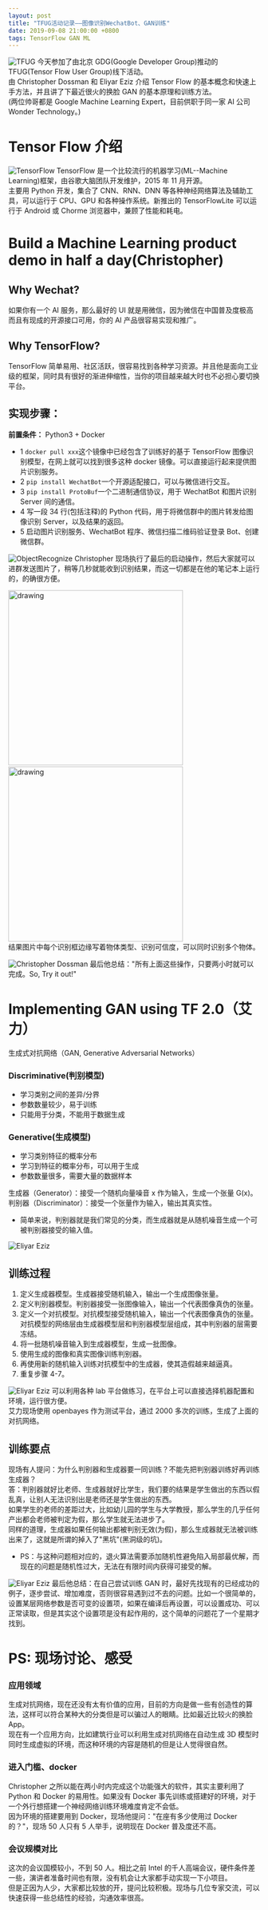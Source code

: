 ```yaml
---
layout: post
title: "TFUG活动记录——图像识别WechatBot、GAN训练"
date: 2019-09-08 21:00:00 +0800
tags: TensorFlow GAN ML
---
```


![TFUG](/assets/images/20190908_TFUG_Note_1.jpg)
今天参加了由北京 GDG(Google Developer Group)推动的 TFUG(Tensor Flow User Group)线下活动。<br/>
由 Christopher Dossman 和 Eliyar Eziz 介绍 Tensor Flow 的基本概念和快速上手方法，并且讲了下最近很火的换脸 GAN 的基本原理和训练方法。<br/>
(两位帅哥都是 Google Machine Learning Expert，目前供职于同一家 AI 公司 Wonder Technology。)

# Tensor Flow 介绍

![TensorFlow](/assets/images/20190908_TFUG_Note_2.jpg)
TensorFlow 是一个比较流行的机器学习(ML--Machine Learning)框架，由谷歌大脑团队开发维护，2015 年 11 月开源。<br/>
主要用 Python 开发，集合了 CNN、RNN、DNN 等各种神经网络算法及辅助工具，可以运行于 CPU、GPU 和各种操作系统。新推出的 TensorFlowLite 可以运行于 Android 或 Chorme 浏览器中，兼顾了性能和耗电。

# Build a Machine Learning product demo in half a day(Christopher)

## Why Wechat?

如果你有一个 AI 服务，那么最好的 UI 就是用微信，因为微信在中国普及度极高而且有现成的开源接口可用，你的 AI 产品很容易实现和推广。

## Why TensorFlow?

TensorFlow 简单易用、社区活跃，很容易找到各种学习资源。并且他是面向工业级的框架，同时具有很好的渐进伸缩性，当你的项目越来越大时也不必担心要切换平台。

## 实现步骤：

**前置条件：** Python3 + Docker

- 1 `docker pull xxx`这个镜像中已经包含了训练好的基于 TensorFlow 图像识别模型，在网上就可以找到很多这种 docker 镜像。可以直接运行起来提供图片识别服务。
- 2 `pip install WechatBot`一个开源适配接口，可以与微信进行交互。
- 3 `pip install ProtoBuf`一个二进制通信协议，用于 WechatBot 和图片识别 Server 间的通信。
- 4 写一段 34 行(包括注释)的 Python 代码，用于将微信群中的图片转发给图像识别 Server，以及结果的返回。
- 5 启动图片识别服务、WechatBot 程序、微信扫描二维码验证登录 Bot、创建微信群。

![ObjectRecognize](/assets/images/20190908_TFUG_Note_4.jpg)
Christopher 现场执行了最后的启动操作，然后大家就可以进群发送图片了，稍等几秒就能收到识别结果，而这一切都是在他的笔记本上运行的，的确很方便。<br/>

<img src="/assets/images/20190908_TFUG_Note_8.jpg" alt="drawing" width="350"/>&nbsp;&nbsp;&nbsp;<img src="/assets/images/20190908_TFUG_Note_9.jpg" alt="drawing" width="350"/> <br/>
结果图片中每个识别框边缘写着物体类型、识别可信度，可以同时识别多个物体。

![Christopher Dossman](/assets/images/20190908_TFUG_Note_3.jpg)
最后他总结："所有上面这些操作，只要两小时就可以完成。So, Try it out!"

# Implementing GAN using TF 2.0（艾力）

生成式对抗网络（GAN, Generative Adversarial Networks）

### Discriminative(判别模型)

- 学习类别之间的差异/分界
- 参数数量较少，易于训练
- 只能用于分类，不能用于数据生成

### Generative(生成模型)

- 学习类别特征的概率分布
- 学习到特征的概率分布，可以用于生成
- 参数数量很多，需要大量的数据样本

生成器（Generator）：接受一个随机向量噪音 x 作为输入，生成一个张量 G(x)。<br/>
判别器（Discriminator）：接受一个张量作为输入，输出其真实性。

- 简单来说，判别器就是我们常见的分类，而生成器就是从随机噪音生成一个可被判别器接受的输入值。

![Eliyar Eziz](/assets/images/20190908_TFUG_Note_7.png)

## 训练过程

1. 定义生成器模型。生成器接受随机输入，输出一个生成图像张量。
2. 定义判别器模型。判别器接受一张图像输入，输出一个代表图像真伪的张量。
3. 定义一个对抗模型。对抗模型接受随机输入，输出一个代表图像真伪的张量。对抗模型的网络层由生成器模型层和判别器模型层组成，其中判别器的层需要冻结。
4. 将一批随机噪音输入到生成器模型，生成一批图像。
5. 使用生成的图像和真实图像训练判别器。
6. 再使用新的随机输入训练对抗模型中的生成器，使其造假越来越逼真。
7. 重复步骤 4-7。

![Eliyar Eziz](/assets/images/20190908_TFUG_Note_6.png)
可以利用各种 lab 平台做练习，在平台上可以直接选择机器配置和环境，运行很方便。</br>
艾力现场使用 openbayes 作为测试平台，通过 2000 多次的训练，生成了上面的对抗网络。

## 训练要点

现场有人提问：为什么判别器和生成器要一同训练？不能先把判别器训练好再训练生成器？<br/>
答：判别器就好比老师、生成器就好比学生，我们要的结果是学生做出的东西以假乱真，让别人无法识别出是老师还是学生做出的东西。<br/>
如果学生的老师的差距过大，比如幼儿园的学生与大学教授，那么学生的几乎任何产出都会老师被判定为假，那么学生就无法进步了。<br/>
同样的道理，生成器如果任何输出都被判别无效(为假)，那么生成器就无法被训练出来了，这就是所谓的掉入了"黑坑"(黑洞级的坑)。

- PS：与这种问题相对应的，退火算法需要添加随机性避免陷入局部最优解，而现在的问题是随机性过大，无法在有限时间内获得可接受的解。

![Eliyar Eziz](/assets/images/20190908_TFUG_Note_5.jpg)
最后他总结：在自己尝试训练 GAN 时，最好先找现有的已经成功的例子，逐步尝试、增加难度，否则很容易遇到过不去的问题。比如一个很简单的，设置某层网络参数是否可变的设置项，如果在编译后再设置，可以设置成功、可以正常读取，但是其实这个设置项是没有起作用的，这个简单的问题花了一个星期才找到。

# PS: 现场讨论、感受

### 应用领域

生成对抗网络，现在还没有太有价值的应用，目前的方向是做一些有创造性的算法，这样可以符合某种大的分类但是可以骗过人的眼睛。比如最近比较火的换脸 App。<br/>
现在有一个应用方向，比如建筑行业可以利用生成对抗网络在自动生成 3D 模型时同时生成虚拟的环境，而这种环境的内容是随机的但是让人觉得很自然。

### 进入门槛、docker

Christopher 之所以能在两小时内完成这个功能强大的软件，其实主要利用了 Python 和 Docker 的易用性。如果没有 Docker 事先训练或搭建好的环境，对于一个外行想搭建一个神经网络训练环境难度肯定不会低。<br/>
因为环境的搭建要用到 Docker，现场他提问："在座有多少使用过 Docker 的？"，现场 50 人只有 5 人举手，说明现在 Docker 普及度还不高。

### 会议规模对比

这次的会议国模较小，不到 50 人。相比之前 Intel 的千人高端会议，硬件条件差一些，演讲者准备时间也有限，没有机会让大家都手动实现一下小项目。<br/>
但是正因为人少，大家都比较放的开，提问比较积极。现场与几位专家交流，可以快速获得一些总结性的经验，沟通效率很高。
